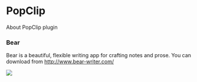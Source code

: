 # PopClip
About PopClip plugin

### Bear
Bear is a beautiful, flexible writing app for crafting notes and prose.
You can download from http://www.bear-writer.com/

![](https://ww4.sinaimg.cn/large/006tNbRwgy1fe3r9q9zz1g31aa0pkhdv.gif)
